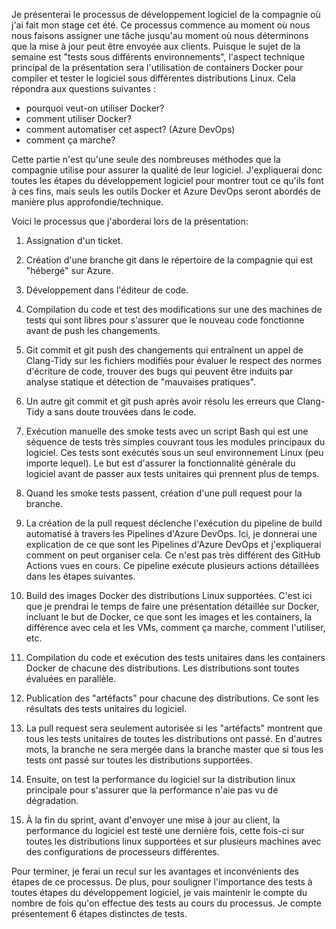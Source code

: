 Je présenterai le processus de développement logiciel de la compagnie où j'ai fait mon stage cet été. Ce processus commence au moment où nous nous faisons assigner une tâche jusqu'au moment où nous déterminons que la mise à jour peut être envoyée aux clients. Puisque le sujet de la semaine est "tests sous différents environnements", l'aspect technique principal de la présentation sera l'utilisation de containers Docker pour compiler et tester le logiciel sous différentes distributions Linux. Cela répondra aux questions suivantes :
- pourquoi veut-on utiliser Docker?
- comment utiliser Docker?
- comment automatiser cet aspect? (Azure DevOps)
- comment ça marche?

Cette partie n'est qu'une seule des nombreuses méthodes que la compagnie utilise pour assurer la qualité de leur logiciel. J'expliquerai donc toutes les étapes du développement logiciel pour montrer tout ce qu'ils font à ces fins, mais seuls les outils Docker et Azure DevOps seront abordés de manière plus approfondie/technique.

Voici le processus que j'aborderai lors de la présentation:

1. Assignation d'un ticket.
2. Création d'une branche git dans le répertoire de la compagnie qui est "hébergé" sur Azure.
3. Développement dans l'éditeur de code.
4. Compilation du code et test des modifications sur une des machines de tests qui sont libres pour s'assurer que le nouveau code fonctionne avant de push les changements.

5. Git commit et git push des changements qui entraînent un appel de Clang-Tidy sur les fichiers modifiés pour évaluer le respect des normes d'écriture de code, trouver des bugs qui peuvent être induits par analyse statique et détection de "mauvaises pratiques".
6. Un autre git commit et git push après avoir résolu les erreurs que Clang-Tidy a sans doute trouvées dans le code.

7. Exécution manuelle des smoke tests avec un script Bash qui est une séquence de tests très simples couvrant tous les modules principaux du logiciel. Ces tests sont exécutés sous un seul environnement Linux (peu importe lequel). Le but est d'assurer la fonctionnalité générale du logiciel avant de passer aux tests unitaires qui prennent plus de temps.

8. Quand les smoke tests passent, création d'une pull request pour la branche.
9. La création de la pull request déclenche l'exécution du pipeline de build automatisé à travers les Pipelines d'Azure DevOps. Ici, je donnerai une explication de ce que sont les Pipelines d'Azure DevOps et j'expliquerai comment on peut organiser cela. Ce n'est pas très différent des GitHub Actions vues en cours. Ce pipeline exécute plusieurs actions détaillées dans les étapes suivantes.

10. Build des images Docker des distributions Linux supportées. C'est ici que je prendrai le temps de faire une présentation détaillée sur Docker, incluant le but de Docker, ce que sont les images et les containers, la différence avec cela et les VMs, comment ça marche, comment l'utiliser, etc.
11. Compilation du code et exécution des tests unitaires dans les containers Docker de chacune des distributions. Les distributions sont toutes évaluées en parallèle.
12. Publication des "artéfacts" pour chacune des distributions. Ce sont les résultats des tests unitaires du logiciel.
13. La pull request sera seulement autorisée si les "artéfacts" montrent que tous les tests unitaires de toutes les distributions ont passé. En d'autres mots, la branche ne sera mergée dans la branche master que si tous les tests ont passé sur toutes les distributions supportées.

14. Ensuite, on test la performance du logiciel sur la distribution linux principale pour s'assurer que la performance n'aie pas vu de dégradation.

15. À la fin du sprint, avant d'envoyer une mise à jour au client, la performance du logiciel est testé une dernière fois, cette fois-ci sur toutes les distributions linux supportées et sur plusieurs machines avec des configurations de processeurs différentes.

Pour terminer, je ferai un recul sur les avantages et inconvénients des étapes de ce processus. De plus, pour souligner l'importance des tests à toutes étapes du développement logiciel, je vais maintenir le compte du nombre de fois qu'on effectue des tests au cours du processus. Je compte présentement 6 étapes distinctes de tests.